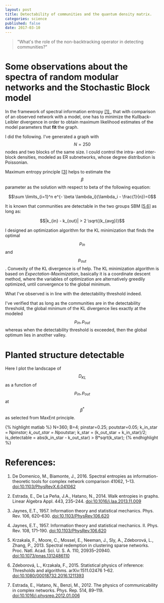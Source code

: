 ```yaml
---
layout: post
title: Detectability of communities and the quantum density matrix.
categories: science
published: false
date: 2017-03-10
---
```


<blockquote>
"What's the role of the non-backtracking operator in detecting communities?"
</blockquote>

# Some observations about the spectra of random modular networks and the Stochastic Block model

In the framework of spectral information entropy [ [1] ](#dedomenico2016), that with comparison of an observed network with a model, one has to minimize the Kullback-Leibler divergence in order to obtain maximum likelihood estimates of the model parameters that **fit** the graph.

I did the following.
I've generated a graph with $$N=250$$ nodes and two blocks of the same size.
I could control the intra- and inter- block densities, modeled as ER subnetworks, whose degree distribution is Poissonian.

Maximum entropy principle [[3](#jaynes1957a)] helps to estimate the $$\beta$$ parameter as the solution with respect to beta of the following equation:

$$\sum \limits_{i=1}^n e^{- \beta \lambda_i}(\lambda_i - \frac{1}{n})=0$$

It is known that communities are detectable in the two groups SBM [[5,](#krzakala2013)[6](#zdeborova2015)] as long as:

$$|k_{in} - k_{out}| > 2 \sqrt{(k_{avg})}$$

I designed an optimization algorithm for the KL minimization that finds the optimal $$p_{in}$$ and $$p_{out}$$. Convexity of the KL divergence is of help. The KL minimization algorithm is based on *Expectation-Maximization*, basically it is a coordinate descent method, where the variables of optimization are alternatively greedily optimized, until convergence to the global minimum.

What I've observed is in line with the detectability threshold indeed.

I've verified that as long as the communities are in the detectability threshold, the global minimum of the KL divergence lies exactly at the modeled $$p_{in}, p_{out}$$ whereas when the detectability threshold is exceeded, then the global optimum lies in another valley.

# Planted structure detectable

Here I plot the landscape of $$D_{KL}$$ as a function of $$p_{in},p_{out}$$ at $$\beta^*$$ as selected from MaxEnt principle.

{% highlight matlab %}
N=360;
B=4;
pinstar=0.25;
poutstar=0.05;
k_in_star = N*pinstar;
k_out_star = N*poutstar;
k_star = (k_out_star + k_in_star)/2;
is_detectable = abs(k_in_star - k_out_star) > B*sqrt(k_star);
{% endhighlight %}


# References:
1. <a name="dedomenico2016"></a>De Domenico, M., Biamonte, J., 2016. Spectral entropies as information-theoretic tools for complex network comparison 41062, 1–13. [doi:10.1103/PhysRevX.6.041062](http://dx.doi.org/doi:10.1103/PhysRevX.6.041062)

2. <a name="estrada2014"></a>Estrada, E., De La Peña, J.A., Hatano, N., 2014. Walk entropies in graphs. Linear Algebra Appl. 443, 235–244. [doi:10.1016/j.laa.2013.11.009](http://dx.doi.org/doi:10.1016/j.laa.2013.11.009)

3. <a name="jaynes1957a"></a>Jaynes, E.T., 1957. Information theory and statistical mechanics. Phys. Rev. 106, 620–630. [doi:10.1103/PhysRev.106.620](http://dx.doi.org/doi:10.1103/PhysRev.106.620)

4. <a name="jaynes1957b"></a>Jaynes, E.T., 1957. Information theory and statistical mechanics. II. Phys. Rev. 108, 171–190. [doi:10.1103/PhysRev.106.620](http://dx.doi.org/doi:10.1103/PhysRev.106.620)

5. <a name="krzakala2013"></a>Krzakala, F., Moore, C., Mossel, E., Neeman, J., Sly, A., Zdeborová, L., Zhang, P., 2013. Spectral redemption in clustering sparse networks. Proc. Natl. Acad. Sci. U. S. A. 110, 20935–20940. [doi:10.1073/pnas.1312486110](http://dx.doi.org/doi:10.1073/pnas.1312486110)

6. <a name="zdeborova2015"></a>Zdeborová, L., Krzakala, F., 2015. Statistical physics of inference: Thresholds and algorithms. arXiv:1511.02476 1–62. [doi:10.1080/00018732.2016.1211393](http://dx.doi.org/doi:10.1080/00018732.2016.1211393)

7. <a name="estrada2012"></a>Estrada, E., Hatano, N., Benzi, M., 2012. The physics of communicability in complex networks. Phys. Rep. 514, 89–119. [doi:10.1016/j.physrep.2012.01.006](http://dx.doi.org/doi:10.1016/j.physrep.2012.01.006)